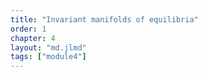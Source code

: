```yaml
---
title: "Invariant manifolds of equilibria"
order: 1
chapter: 4
layout: "md.jlmd"
tags: ["module4"]
---
```


##

